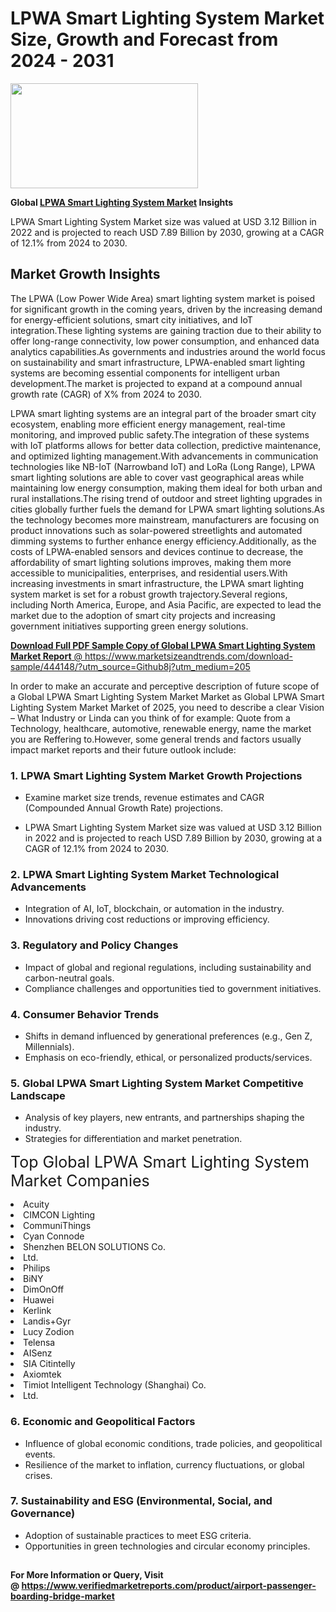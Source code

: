 <H1>LPWA Smart Lighting System Market Size, Growth and Forecast from 2024 - 2031</H1><img class="aligncenter size-medium wp-image-584254" src="https://thirdeyenews.in/wp-content/uploads/2024/09/Global-Market-Research-300x168.jpeg" alt="" width="300" height="168" /><p><strong>Global&nbsp;<a href="https://www.marketsizeandtrends.com/download-sample/444148/?utm_source=Github8j?utm_medium=205">LPWA Smart Lighting System Market</a> Insights</strong></p><p>LPWA Smart Lighting System Market size was valued at USD 3.12 Billion in 2022 and is projected to reach USD 7.89 Billion by 2030, growing at a CAGR of 12.1% from 2024 to 2030.</p><p><h2>Market Growth Insights</h2> <p>The LPWA (Low Power Wide Area) smart lighting system market is poised for significant growth in the coming years, driven by the increasing demand for energy-efficient solutions, smart city initiatives, and IoT integration.These lighting systems are gaining traction due to their ability to offer long-range connectivity, low power consumption, and enhanced data analytics capabilities.As governments and industries around the world focus on sustainability and smart infrastructure, LPWA-enabled smart lighting systems are becoming essential components for intelligent urban development.The market is projected to expand at a compound annual growth rate (CAGR) of X% from 2024 to 2030.</p> <p><a href="sample_download_link"></a></p> <p>LPWA smart lighting systems are an integral part of the broader smart city ecosystem, enabling more efficient energy management, real-time monitoring, and improved public safety.The integration of these systems with IoT platforms allows for better data collection, predictive maintenance, and optimized lighting management.With advancements in communication technologies like NB-IoT (Narrowband IoT) and LoRa (Long Range), LPWA smart lighting solutions are able to cover vast geographical areas while maintaining low energy consumption, making them ideal for both urban and rural installations.The rising trend of outdoor and street lighting upgrades in cities globally further fuels the demand for LPWA smart lighting solutions.As the technology becomes more mainstream, manufacturers are focusing on product innovations such as solar-powered streetlights and automated dimming systems to further enhance energy efficiency.Additionally, as the costs of LPWA-enabled sensors and devices continue to decrease, the affordability of smart lighting solutions improves, making them more accessible to municipalities, enterprises, and residential users.With increasing investments in smart infrastructure, the LPWA smart lighting system market is set for a robust growth trajectory.Several regions, including North America, Europe, and Asia Pacific, are expected to lead the market due to the adoption of smart city projects and increasing government initiatives supporting green energy solutions.<p><a href="full_report_link"></p><p><span class=""><strong>Download Full PDF Sample Copy of Global LPWA Smart Lighting System Market Report</strong> @ <a href="https://www.marketsizeandtrends.com/download-sample/444148/?utm_source=Github8j?utm_medium=205" target="_blank">https://www.marketsizeandtrends.com/download-sample/444148/?utm_source=Github8j?utm_medium=205</a></span></p><p>In order to make an accurate and perceptive description of future scope of a Global&nbsp;LPWA Smart Lighting System Market Market as Global&nbsp;LPWA Smart Lighting System Market Market of 2025, you need to describe a clear Vision &ndash; What Industry or Linda can you think of for example: Quote from a Technology, healthcare, automotive, renewable energy, name the market you are Reffering to.However, some general trends and factors usually impact market reports and their future outlook include:</p><h3>1.&nbsp;<strong>LPWA Smart Lighting System Market Growth Projections</strong></h3><ul><li>Examine market size trends, revenue estimates and CAGR (Compounded Annual Growth Rate) projections.</li><li><p>LPWA Smart Lighting System Market size was valued at USD 3.12 Billion in 2022 and is projected to reach USD 7.89 Billion by 2030, growing at a CAGR of 12.1% from 2024 to 2030.</p></li></ul><h3>2.&nbsp;<strong>LPWA Smart Lighting System Market Technological Advancements</strong></h3><ul><li>Integration of AI, IoT, blockchain, or automation in the industry.</li><li>Innovations driving cost reductions or improving efficiency.</li></ul><h3>3.&nbsp;<strong>Regulatory and Policy Changes</strong></h3><ul><li>Impact of global and regional regulations, including sustainability and carbon-neutral goals.</li><li>Compliance challenges and opportunities tied to government initiatives.</li></ul><h3>4.&nbsp;<strong>Consumer Behavior Trends</strong></h3><ul><li>Shifts in demand influenced by generational preferences (e.g., Gen Z, Millennials).</li><li>Emphasis on eco-friendly, ethical, or personalized products/services.</li></ul><h3>5.&nbsp;<strong>Global LPWA Smart Lighting System Market Competitive Landscape</strong></h3><ul><li>Analysis of key players, new entrants, and partnerships shaping the industry.</li><li>Strategies for differentiation and market penetration.</li></ul><p data-pm-slice="1 1 []"><span style="color: inherit; font-family: inherit; font-size: 25px;">Top Global LPWA Smart Lighting System Market Companies</span></p><div class="" data-test-id=""><p><li>Acuity</li><li> CIMCON Lighting</li><li> CommuniThings</li><li> Cyan Connode</li><li> Shenzhen BELON SOLUTIONS Co.</li><li> Ltd.</li><li> Philips</li><li> BiNY</li><li> DimOnOff</li><li> Huawei</li><li> Kerlink</li><li> Landis+Gyr</li><li> Lucy Zodion</li><li> Telensa</li><li> AISenz</li><li> SIA Citintelly</li><li> Axiomtek</li><li> Timiot Intelligent Technology (Shanghai) Co.</li><li> Ltd.</li></p></div><h3>6.&nbsp;<strong>Economic and Geopolitical Factors</strong></h3><ul><li>Influence of global economic conditions, trade policies, and geopolitical events.</li><li>Resilience of the market to inflation, currency fluctuations, or global crises.</li></ul><h3>7.&nbsp;<strong>Sustainability and ESG (Environmental, Social, and Governance)</strong></h3><ul><li>Adoption of sustainable practices to meet ESG criteria.</li><li>Opportunities in green technologies and circular economy principles.</li></ul><h2><strong style="font-size: 14px;">For More Information or Query, Visit @&nbsp;</strong><a style="background-color: #ffffff; font-size: 14px;" href="https://www.marketsizeandtrends.com/report/lpwa-smart-lighting-system-market/" target="_blank">https://www.verifiedmarketreports.com/product/airport-passenger-boarding-bridge-market</a></h2>